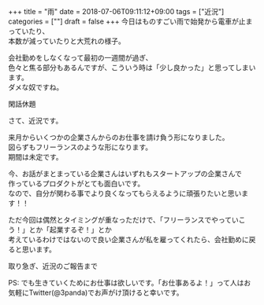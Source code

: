 +++
title = "雨"
date = 2018-07-06T09:11:12+09:00
tags = ["近況"]
categories = [""]
draft = false
+++
今日はものすごい雨で始発から電車が止まっていたり、  
本数が減っていたりと大荒れの様子。

会社勤めをしなくなって最初の一週間が過ぎ、  
色々と焦る部分もあるんですが、こういう時は「少し良かった」と思ってしまいます。  
ダメな奴ですね。


閑話休題


さて、近況です。

来月からいくつかの企業さんからのお仕事を請け負う形になりました。  
図らずもフリーランスのような形になります。  
期間は未定です。

今、お話がまとまっている企業さんはいずれもスタートアップの企業さんで  
作っているプロダクトがとても面白いです。  
なので、自分が関わる事でより良くなってもらえるように頑張りたいと思います！！


ただ今回は偶然とタイミングが重なっただけで、「フリーランスでやっていこう！」とか「起業するぞ！」とか  
考えているわけではないので良い企業さんが私を雇ってくれたら、会社勤めに戻ると思います。

取り急ぎ、近況のご報告まで

PS: でも生きていくためにお仕事は欲しいです。「お仕事あるよ！」って人はお気軽にTwitter(@3panda)でお声がけ頂けると幸いです。
